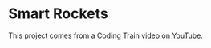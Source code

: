 # Smart Rockets

This project comes from a Coding Train [video on YouTube](https://www.youtube.com/watch?v=bGz7mv2vD6g).

